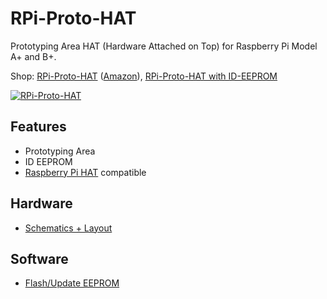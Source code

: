# RPi-Proto-HAT
Prototyping Area HAT (Hardware Attached on Top) for Raspberry Pi Model A+ and B+.

Shop: 
[RPi-Proto-HAT](http://www.watterott.com/en/RPi-Proto-HAT) ([Amazon](http://www.amazon.de/RPi-Proto-HAT/dp/B00NBKXQPW)), 
[RPi-Proto-HAT with ID-EEPROM](http://www.watterott.com/en/RPi-Proto-HAT-ID-EEPROM)

[![RPi-Proto-HAT](https://raw.github.com/watterott/RPi-Proto-HAT/master/pcb/RPi-Proto-HAT_v10.jpg)](http://www.watterott.com/en/RPi-Proto-HAT)


## Features
* Prototyping Area
* ID EEPROM
* [Raspberry Pi HAT](https://github.com/raspberrypi/hats) compatible


## Hardware
* [Schematics + Layout](https://github.com/watterott/RPi-Proto-HAT/tree/master/pcb)


## Software
* [Flash/Update EEPROM](https://github.com/joabakk/RPi-Proto-HAT/blob/master/docu/EEPROM.md)

